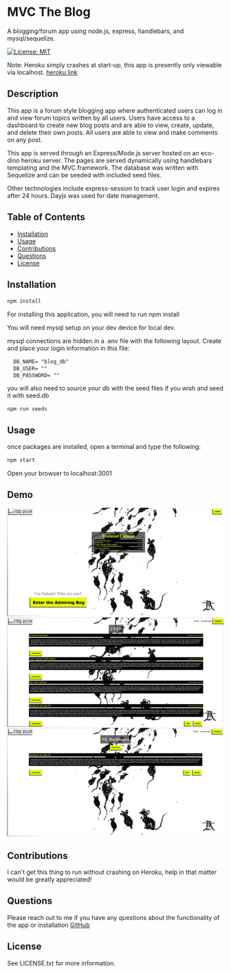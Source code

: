 # MVC The Blog

A blogging/forum app using node.js, express, handlebars, and mysql/sequelize.

[![License: MIT](https://img.shields.io/badge/License-MIT-yellow.svg)](https://opensource.org/licenses/MIT)

Note: Heroku simply crashes at start-up, this app is presently only viewable via localhost.
[heroku link](https://the-blog-a70fd43fbaef.herokuapp.com/)

## Description 

This app is a forum style blogging app where authenticated users can log in and view forum topics written by all users. Users have access to a dashboard to create new blog posts and are able to view, create, update, and delete their own posts. All users are able to view and make comments on any post. 

This app is served through an Express/Mode.js server hosted on an eco-dino heroku server. The pages are served dynamically using handlebars templating and the MVC framework. The database was written with Sequelize and can be seeded with included seed files. 

Other technologies include express-session to track user login and expires after 24 hours. Dayjs was used for date management.

## Table of Contents

- [Installation](#installation)
- [Usage](#usage)
- [Contributions](#contributions)
- [Questions](#questions)
- [License](#license)

## Installation

```bash
npm install
```

  For installing this application, you will need to run npm install

  You will need mysql setup on your dev device for local dev.

  mysql connections are hidden in a .env file with the following layout. Create and place your login information in this file:

  ```
    DB_NAME= "blog_db"
    DB_USER= ""
    DB_PASSWORD= ""
  ```

  you will also need to source your db with the seed files if you wish and seed it with seed.db

  ```
  npm run seeds
  ```

## Usage

once packages are installed, open a terminal and type the following: 

  ```bash
  npm start
```

Open your browser to localhost:3001

## Demo

![demo](/public/images/home.png)
![demo1](/public/images/feed.png)
![demo2](/public/images/dashboard.png)



## Contributions
  I can't get this thing to run without crashing on Heroku, help in that matter would be greatly appreciated!

## Questions
  Please reach out to me if you have any questions about the functionality of the app or installation
  [GitHub](https://github.com/JaKrau/MVC-The-Blog)

## License

See LICENSE.txt for more information.

